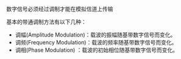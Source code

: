    

数字信号必须经过调制才能在模拟信道上传输

基本的带通调制方法有以下几种：

- 调幅(Amplitude Modulation)：载波的振幅随基带数字信号而变化。
- 调频(Frequency Modulation)：载波的频率随基带数字信号而变化。
- 调相(Phase Modulation) ：载波的初始相位随基带数字信号而变化。